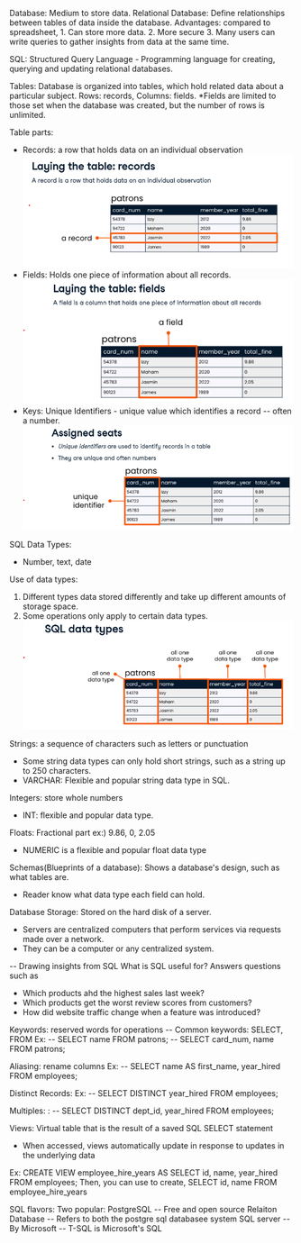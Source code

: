 Database: Medium to store data.
Relational Database: Define relationships between tables of data inside the database.
Advantages: compared to spreadsheet, 1. Can store more data. 2. More secure 3. Many users can write queries to gather insights from data at the same time.

SQL: Structured Query Language - Programming language for creating, querying and updating relational databases.

Tables: Database is organized into tables, which hold related data about a particular subject. Rows: records, Columns: fields.
*Fields are limited to those set when the database was created, but the number of rows is unlimited.

Table parts: 
- Records: a row that holds data on an individual observation
![](https://github.com/Jeon-DataLab/SQL-Learning-Records/blob/main/Basics/Source_Photo/Records.png)
- Fields: Holds one piece of information about all records.
![](https://github.com/Jeon-DataLab/SQL-Learning-Records/blob/main/Basics/Source_Photo/fields.png)
- Keys: Unique Identifiers - unique value which identifies a record -- often a number.
![](https://github.com/Jeon-DataLab/SQL-Learning-Records/blob/main/Basics/Source_Photo/Keys.png)

SQL Data Types:
- Number, text, date

Use of data types: 
1. Different types data stored differently and take up different amounts of storage space.
2. Some operations only apply to certain data types.
![](https://github.com/Jeon-DataLab/SQL-Learning-Records/blob/main/Basics/Source_Photo/data%20types%201.png)

Strings: a sequence of characters such as letters or punctuation
  - Some string data types can only hold short strings, such as a string up to 250 characters.
  - VARCHAR: Flexible and popular string data type in SQL.

Integers: store whole numbers
  - INT: flexible and popular data type.

Floats: Fractional part ex:) 9.86, 0, 2.05
  - NUMERIC is a flexible and popular float data type

Schemas(Blueprints of a database): Shows a database's design, such as what tables are.
  - Reader know what data type each field can hold.

Database Storage: Stored on the hard disk of a server. 
  - Servers are centralized computers that perform services via requests made over a network.
  - They can be a computer or any centralized system.


-- Drawing insights from SQL
What is SQL useful for?
Answers questions such as 
  - Which products ahd the highest sales last week?
  - Which products get the worst review scores from customers?
  - How did website traffic change when a feature was introduced?

Keywords: reserved words for operations -- Common keywords: SELECT, FROM
Ex: -- SELECT name FROM patrons;
    -- SELECT card_num, name FROM patrons;

Aliasing: rename columns
Ex: -- SELECT name AS first_name, year_hired FROM employees;

Distinct Records:
Ex: -- SELECT DISTINCT year_hired FROM employees;

Multiples:
 : -- SELECT DISTINCT dept_id, year_hired FROM employees;

Views: Virtual table that is the result of a saved SQL SELECT statement
  - When accessed, views automatically update in response to updates in the underlying data

Ex: CREATE VIEW employee_hire_years AS SELECT id, name, year_hired FROM employees;
   Then, you can use to create, SELECT id, name FROM employee_hire_years

SQL flavors:
Two popular:
PostgreSQL
 -- Free and open source Relaiton Database 
 -- Refers to both the postgre sql databasee system
SQL server
 -- By Microsoft
 -- T-SQL is Microsoft's SQL




   
